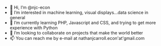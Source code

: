 - 👋 Hi, I’m @njc-econ
- 👀 I’m interested in machine learning, visual displays...data science in general
- 🌱 I’m currently learning PHP, Javascript and CSS, and trying to get more experience with Python
- 💞️ I’m looking to collaborate on projects that make the world better
- 📫 You can reach me by e-mail at nathanjcarroll.econ'at'gmail.com

<!---
njc-econ/njc-econ is a ✨ special ✨ repository because its `README.md` (this file) appears on your GitHub profile.
You can click the Preview link to take a look at your changes.
--->
